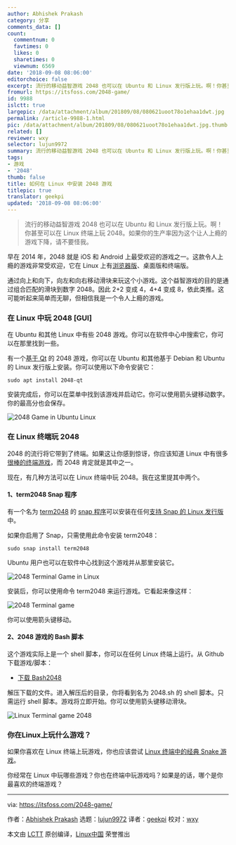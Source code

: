 ```yaml
---
author: Abhishek Prakash
category: 分享
comments_data: []
count:
  commentnum: 0
  favtimes: 0
  likes: 0
  sharetimes: 0
  viewnum: 6569
date: '2018-09-08 08:06:00'
editorchoice: false
excerpt: 流行的移动益智游戏 2048 也可以在 Ubuntu 和 Linux 发行版上玩。啊！你甚至可以在 Linux 终端上玩 2048。如果你的生产率因为这个让人上瘾的游戏下降，请不要怪我。
fromurl: https://itsfoss.com/2048-game/
id: 9988
islctt: true
largepic: /data/attachment/album/201809/08/080621uoot78o1ehaa1dwt.jpg
permalink: /article-9988-1.html
pic: /data/attachment/album/201809/08/080621uoot78o1ehaa1dwt.jpg.thumb.jpg
related: []
reviewer: wxy
selector: lujun9972
summary: 流行的移动益智游戏 2048 也可以在 Ubuntu 和 Linux 发行版上玩。啊！你甚至可以在 Linux 终端上玩 2048。如果你的生产率因为这个让人上瘾的游戏下降，请不要怪我。
tags:
- 游戏
- '2048'
thumb: false
title: 如何在 Linux 中安装 2048 游戏
titlepic: true
translator: geekpi
updated: '2018-09-08 08:06:00'
---
```



> 
> 流行的移动益智游戏 2048 也可以在 Ubuntu 和 Linux 发行版上玩。啊！你甚至可以在 Linux 终端上玩 2048。如果你的生产率因为这个让人上瘾的游戏下降，请不要怪我。
> 
> 
> 


早在 2014 年，2048 就是 iOS 和 Android 上最受欢迎的游戏之一。这款令人上瘾的游戏非常受欢迎，它在 Linux 上有[浏览器版](http://gabrielecirulli.github.io/2048/)、桌面版和终端版。


通过向上和向下，向左和向右移动滑块来玩这个小游戏。这个益智游戏的目的是通过组合匹配的滑块到数字 2048。因此 2+2 变成 4，4+4 变成 8，依此类推。这可能听起来简单而无聊，但相信我是一个令人上瘾的游戏。


### 在 Linux 中玩 2048 [GUI]


在 Ubuntu 和其他 Linux 中有些 2048 游戏。你可以在软件中心中搜索它，你可以在那里找到一些。


有一个[基于 Qt](https://www.qt.io/) 的 2048 游戏，你可以在 Ubuntu 和其他基于 Debian 和 Ubuntu 的 Linux 发行版上安装。你可以使用以下命令安装它：



```
sudo apt install 2048-qt
```

安装完成后，你可以在菜单中找到该游戏并启动它。你可以使用箭头键移动数字。你的最高分也会保存。


![2048 Game in Ubuntu Linux](/data/attachment/album/201809/08/080621uoot78o1ehaa1dwt.jpg)


### 在 Linux 终端玩 2048


2048 的流行将它带到了终端。如果这让你感到惊讶，你应该知道 Linux 中有很多[很棒的终端游戏](https://itsfoss.com/best-command-line-games-linux/)，而 2048 肯定就是其中之一。


现在，有几种方法可以在 Linux 终端中玩 2048。我在这里提其中两个。


#### 1、term2048 Snap 程序


有一个名为 [term2048](https://snapcraft.io/term2048) 的 [snap 程序](https://itsfoss.com/use-snap-packages-ubuntu-16-04/)可以安装在任何[支持 Snap 的 Linux 发行版](https://itsfoss.com/install-snap-linux/)中。


如果你启用了 Snap，只需使用此命令安装 term2048：



```
sudo snap install term2048
```

Ubuntu 用户也可以在软件中心找到这个游戏并从那里安装它。


![2048 Terminal Game in Linux](/data/attachment/album/201809/08/080621szmhnnm97797u9nh.png)


安装后，你可以使用命令 term2048 来运行游戏。它看起来像这样：


![2048 Terminal game](/data/attachment/album/201809/08/080622kwuj1up5n3fjiohj.jpg)


你可以使用箭头键移动。


#### 2、2048 游戏的 Bash 脚本


这个游戏实际上是一个 shell 脚本，你可以在任何 Linux 终端上运行。从 Github 下载游戏/脚本：


* [下载 Bash2048](https://github.com/mydzor/bash2048)


解压下载的文件。进入解压后的目录，你将看到名为 2048.sh 的 shell 脚本。只需运行 shell 脚本。游戏将立即开始。你可以使用箭头键移动滑块。


![Linux Terminal game 2048](/data/attachment/album/201809/08/080622b08up0d8lpxncp08.png)


### 你在Linux上玩什么游戏？


如果你喜欢在 Linux 终端上玩游戏，你也应该尝试 [Linux 终端中的经典 Snake 游戏](https://itsfoss.com/nsnake-play-classic-snake-game-linux-terminal/ "nSnake: Play The Classic Snake Game In Linux Terminal")。


你经常在 Linux 中玩哪些游戏？你也在终端中玩游戏吗？如果是的话，哪个是你最喜欢的终端游戏？




---


via: <https://itsfoss.com/2048-game/>


作者：[Abhishek Prakash](https://itsfoss.com/author/abhishek/) 选题：[lujun9972](https://github.com/lujun9972) 译者：[geekpi](https://github.com/geekpi) 校对：[wxy](https://github.com/wxy)


本文由 [LCTT](https://github.com/LCTT/TranslateProject) 原创编译，[Linux中国](https://linux.cn/) 荣誉推出